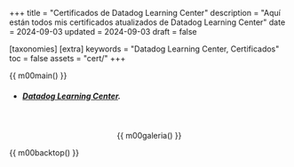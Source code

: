 +++
title = "Certificados de Datadog Learning Center"
description = "Aquí están todos mis certificados atualizados de Datadog Learning Center"
date = 2024-09-03
updated = 2024-09-03
draft = false

[taxonomies]
[extra]
keywords = "Datadog Learning Center, Certificados"
toc = false
assets = "cert/"
+++

{{ m00main() }}

- ##### [Datadog Learning Center](https://learn.datadoghq.com/).

<br>
<div style="text-align: center;">

{{ m00galeria() }}

</div>

{{ m00backtop() }}

